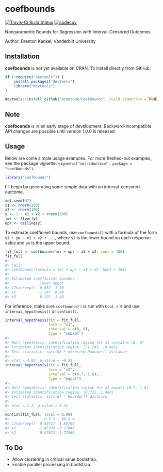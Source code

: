 
<!-- README.md is generated from README.Rmd. Please edit that file -->
coefbounds
==========

[![Travis-CI Build Status](https://travis-ci.org/brentonk/coefbounds.svg?branch=master)](https://travis-ci.org/brentonk/coefbounds) [![codecov](https://codecov.io/gh/brentonk/coefbounds/branch/master/graph/badge.svg)](https://codecov.io/gh/brentonk/coefbounds)

Nonparametric Bounds for Regression with Interval-Censored Outcomes

Author: Brenton Kenkel, Vanderbilt University

Installation
------------

**coefbounds** is not yet available on CRAN. To install directly from GitHub:

``` r
if (!require("devtools")) {
    install.packages("devtools")
    library("devtools")
}

devtools::install_github("brentonk/coefbounds", build_vignettes = TRUE)
```

Note
----

**coefbounds** is in an early stage of development. Backward-incompatible API changes are possible until version 1.0.0 is released.

Usage
-----

Below are some simple usage examples. For more fleshed-out examples, see the package vignette: `vignette("introduction", package = "coefbounds")`.

``` r
library("coefbounds")
```

I'll begin by generating some simple data with an interval-censored outcome.

``` r
set.seed(97)
x1 <- rnorm(100)
x2 <- rnorm(100)
y <- 1 - x1 + x2 + rnorm(100)
lwr <- floor(y)
upr <- ceiling(y)
```

To estimate coefficient bounds, use `coefbounds()` with a formula of the form `yl + yu ~ x1 + x2 + ...`, where `yl` is the lower bound on each response value and `yu` is the upper bound.

``` r
fit_full <- coefbounds(lwr + upr ~ x1 + x2, boot = 100)
fit_full
#> 
#> Call:
#> coefbounds(formula = lwr + upr ~ x1 + x2, boot = 100)
#> 
#> Estimated coefficient bounds:
#>              lower upper
#> (Intercept)  0.652  1.65
#> x1          -1.247 -0.40
#> x2           0.722  1.48
```

For inference, make sure `coefbounds()` is run with `boot > 0` and use `interval_hypothesis()` or `confint()`.

``` r
interval_hypothesis(fit = fit_full,
                    term = "x1",
                    interval = c(0, 0),
                    type = "subset")
#> 
#> Null hypothesis: identification region for x1 contains [0, 0]
#> Estimated identification region: [-1.247, -0.405]
#> Test statistic: sqrt(N) * directed Hausdorff distance
#> 
#> stat = 4.05, p-value = <0.01
interval_hypothesis(fit = fit_full,
                    term = "x2",
                    interval = c(0.7, 1.6),
                    type = "equal")
#> 
#> Null hypothesis: identification region for x2 equals [0.7, 1.6]
#> Estimated identification region: [0.722, 1.480]
#> Test statistic: sqrt(N) * Hausdorff distance
#> 
#> stat = 1.2, p-value = 0.31
```

``` r
confint(fit_full, level = 0.99)
#>                0.5 %   99.5 %
#> (Intercept)  0.40717  1.89768
#> x1          -1.47298 -0.17848
#> x2           0.47613  1.72565
```

To Do
-----

-   Allow clustering in critical value bootstrap.
-   Enable parallel processing in bootstrap.
